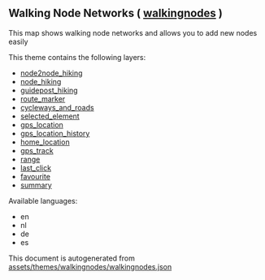 [//]: # (WARNING: this file is automatically generated. Please find the sources at the bottom and edit those sources)



 Walking Node Networks ( [walkingnodes](https://mapcomplete.org/walkingnodes) ) 
--------------------------------------------------------------------------------



This map shows walking node networks and allows you to add new nodes easily

This theme contains the following layers:



  - [node2node_hiking](../Layers/node2node_hiking.md)
  - [node_hiking](../Layers/node_hiking.md)
  - [guidepost_hiking](../Layers/guidepost_hiking.md)
  - [route_marker](../Layers/route_marker.md)
  - [cycleways_and_roads](../Layers/cycleways_and_roads.md)
  - [selected_element](../Layers/selected_element.md)
  - [gps_location](../Layers/gps_location.md)
  - [gps_location_history](../Layers/gps_location_history.md)
  - [home_location](../Layers/home_location.md)
  - [gps_track](../Layers/gps_track.md)
  - [range](../Layers/range.md)
  - [last_click](../Layers/last_click.md)
  - [favourite](../Layers/favourite.md)
  - [summary](../Layers/summary.md)


Available languages:



  - en
  - nl
  - de
  - es
 

This document is autogenerated from [assets/themes/walkingnodes/walkingnodes.json](https://github.com/pietervdvn/MapComplete/blob/develop/assets/themes/walkingnodes/walkingnodes.json)
